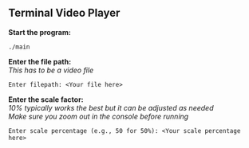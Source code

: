 ## Terminal Video Player

**Start the program:**

```console
./main
```

**Enter the file path:**<br>
*This has to be a video file*

```console
Enter filepath: <Your file here>
```

**Enter the scale factor:**<br>
*10% typically works the best but it can be adjusted as needed*<br>
*Make sure you zoom out in the console before running*

```console
Enter scale percentage (e.g., 50 for 50%): <Your scale percentage here>
```
